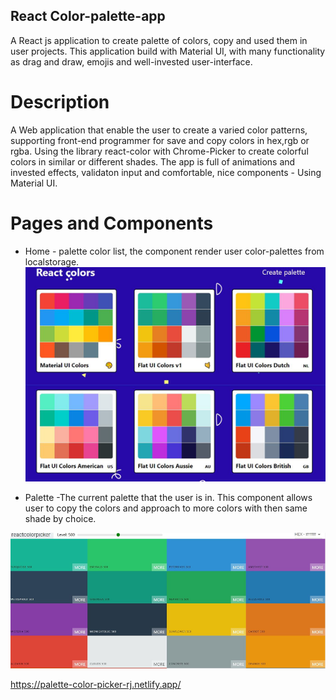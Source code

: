 

## React Color-palette-app
A React js application to create palette of colors, copy and used them in user projects.
This application build with Material UI, with many functionality as drag and draw, emojis and well-invested user-interface.

# Description 
A Web application that enable the user to create a varied color patterns, supporting front-end programmer for save and copy colors in hex,rgb or rgba. Using the library react-color with Chrome-Picker to create colorful colors in similar or different shades.
The app is full of animations and invested effects, validaton input and comfortable, nice components - Using Material UI. 

# Pages and Components
- Home - palette color list, the component render user color-palettes from localstorage.
![](/img/head.png)

- Palette -The current palette that the user is in. This component allows user to copy the colors and approach to more colors with then   same shade by choice.

![](/img/palette.png)

https://palette-color-picker-rj.netlify.app/

